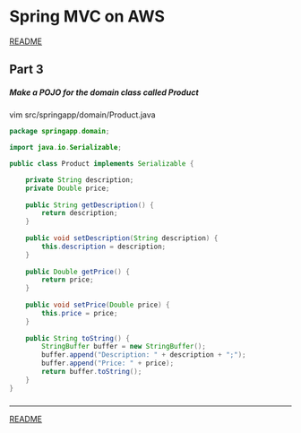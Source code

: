 # Spring MVC on AWS
[README](/README.md)

## Part 3

##### Make a POJO for the domain class called Product
  vim src/springapp/domain/Product.java
```java
package springapp.domain;

import java.io.Serializable;

public class Product implements Serializable {

    private String description;
    private Double price;
    
    public String getDescription() {
        return description;
    }
    
    public void setDescription(String description) {
        this.description = description;
    }
    
    public Double getPrice() {
        return price;
    }
    
    public void setPrice(Double price) {
        this.price = price;
    }
    
    public String toString() {
        StringBuffer buffer = new StringBuffer();
        buffer.append("Description: " + description + ";");
        buffer.append("Price: " + price);
        return buffer.toString();
    }
}
```
##### 
##### 
##### 
##### 
##### 
##### 
##### 
##### 





* * *
[README](/README.md)
